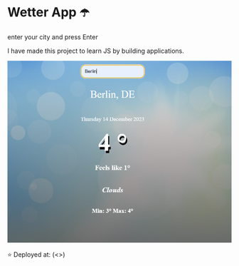 # Wetter App ☂️

enter your city and press Enter

I have made this project to learn JS by building applications.

![Quotes](https://github.com/OlaCharn/js-wetter-api/blob/main/screenshot.png?raw=true)



⭐ Deployed at: (<>)
